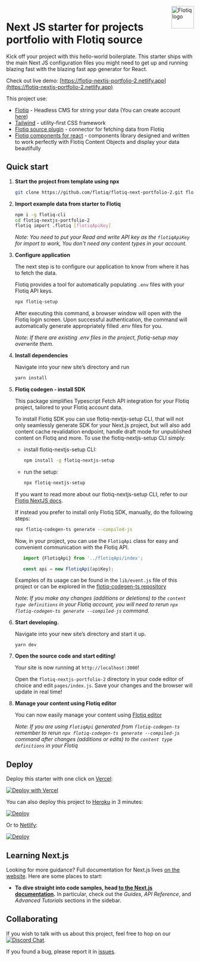<a href="https://flotiq.com/">
    <img src="https://editor.flotiq.com/fonts/fq-logo.svg" alt="Flotiq logo" title="Flotiq" align="right" height="60" />
</a>

# Next JS starter for projects portfolio with Flotiq source

Kick off your project with this hello-world boilerplate. This starter ships with the main Next JS configuration files you might need to get up and running blazing fast with the blazing fast app generator for React.

Check out live demo: [https://flotiq-nextjs-portfolio-2.netlify.app](https://flotiq-nextjs-portfolio-2.netlify.app)

This project use:

-   [Flotiq](https://flotiq.com) - Headless CMS for string your data (You can create account [here](https://editor.flotiq.com/register.html))
-   [Tailwind](https://tailwindcss.com/) - utility-first CSS framework
-   [Flotiq source plugin](https://github.com/flotiq/gatsby-source-flotiq) - connector for fetching data from Flotiq
-   [Flotiq components for react](https://flotiq.github.io/flotiq-components-react) - components library designed and written to work perfectly with Flotiq Content Objects and display your data beautifully

## Quick start

1. **Start the project from template using npx**

    ```bash
    git clone https://github.com/flotiq/flotiq-next-portfolio-2.git flotiq-nextjs-portfolio-2
    ```

2. **Import example data from starter to Flotiq**

    ```bash
    npm i -g flotiq-cli
    cd flotiq-nextjs-portfolio-2
    flotiq import .flotiq [flotiqApiKey]
    ```

    _Note: You need to put your Read and write API key as the `flotiqApiKey` for import to work, You don't need any content types in your account._

3. **Configure application**

    The next step is to configure our application to know from where it has to fetch the data.

    Flotiq provides a tool for automatically populating `.env` files with your Flotiq API keys.

    ```bash
    npx flotiq-setup
    ```

    After executing this command, a browser window will open with the Flotiq login screen. Upon successful authentication,
    the command will automatically generate appropriately filled .env files for you.

   _Note: If there are existing .env files in the project, flotiq-setup may overwrite them._   

4. **Install dependencies**

    Navigate into your new site’s directory and run

    ```bash
    yarn install
    ```

5. **Flotiq codegen - install SDK**

   This package simplifies Typescript Fetch API integration for your Flotiq project, tailored to your Flotiq account 
   data.

   To install Flotiq SDK you can use flotiq-nextjs-setup CLI, that will not only seamlessly generate SDK for your Next.js project, but will also add content cache revalidation endpoint, handle draft mode for unpublished content on Flotiq and more. To use the flotiq-nextjs-setup CLI simply:
   - install flotiq-nextjs-setup CLI:
       ```bash
       npm install -g flotiq-nextjs-setup
       ```
   - run the setup:
       ```bash
       npx flotiq-nextjs-setup
       ```
   If you want to read more about our flotiq-nextjs-setup CLI, refer to our [Flotiq NextJS docs](https://flotiq.com/docs/Universe/nextjs/nextjs-setup/).
   
   If instead you prefer to install only Flotiq SDK, manually, do the following steps:

   ```bash
   npx flotiq-codegen-ts generate --compiled-js
   ```

   Now, in your project, you can use the `FlotiqApi` class for easy and convenient communication with the Flotiq API.

   ```javascript
      import {FlotiqApi} from '../flotiqApi/index';

      const api = new FlotiqApi(apiKey);
   ```

   Examples of its usage can be found in the `lib/event.js` file of this project or can be explored in the
   [flotiq-codegen-ts repository](https://github.com/flotiq/flotiq-codegen-ts)

   _Note: If you make any changes (additions or deletions) to the `content type definitions` in your Flotiq account, you will need to rerun `npx flotiq-codegen-ts generate --compiled-js` command._

6. **Start developing.**

    Navigate into your new site’s directory and start it up.

    ```shell
    yarn dev
    ```

7. **Open the source code and start editing!**

    Your site is now running at `http://localhost:3000`!

    Open the `flotiq-nextjs-portfolio-2` directory in your code editor of choice and edit `pages/index.js`. Save your changes and the browser will update in real time!

8. **Manage your content using Flotiq editor**

    You can now easily manage your content using [Flotiq editor](https://editor.flotiq.com)

    _Note: If you are using `FlotiqApi` generated from `flotiq-codegen-ts` remember to rerun `npx flotiq-codegen-ts generate --compiled-js`
    command after changes (additions or edits) to the `content type definitions` in your Flotiq_

## Deploy

Deploy this starter with one click on [Vercel](https://vercel.com/):

[![Deploy with Vercel](https://vercel.com/button)](https://vercel.com/new/clone?repository-url=https%3A%2F%2Fgithub.com%2Fflotiq%2Fflotiq-nextjs-portfolio-2)

You can also deploy this project to [Heroku](https://www.heroku.com/) in 3 minutes:

[![Deploy](https://www.herokucdn.com/deploy/button.svg)](https://heroku.com/deploy?template=https%3A%2F%2Fgithub.com%2Fflotiq%2Fflotiq-nextjs-portfolio-2)

Or to [Netlify](https://www.netlify.com/):

[![Deploy](https://www.netlify.com/img/deploy/button.svg)](https://app.netlify.com/start/deploy?repository=https%3A%2F%2Fgithub.com%2Fflotiq%2Fflotiq-nextjs-portfolio-2)

## Learning Next.js

Looking for more guidance? Full documentation for Next.js lives [on the website](https://nextjs.org/). Here are some places to start:

-   **To dive straight into code samples, head [to the Next.js documentation](https://nextjs.org/docs/getting-started).** In particular, check out the _Guides_, _API Reference_, and _Advanced Tutorials_ sections in the sidebar.

## Collaborating

If you wish to talk with us about this project, feel free to hop on our [![Discord Chat](https://img.shields.io/discord/682699728454025410.svg)](https://discord.gg/FwXcHnX).

If you found a bug, please report it in [issues](https://github.com/flotiq/flotiq-next-portfolio-2/issues).
